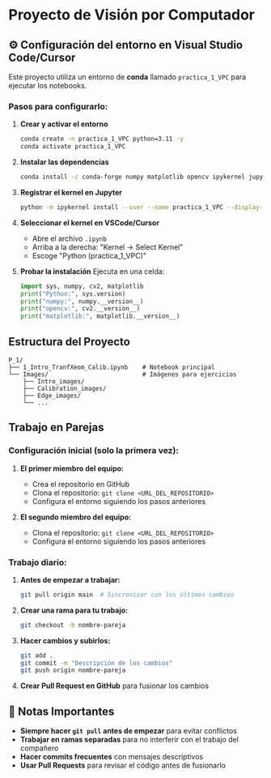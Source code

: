 # Proyecto de Visión por Computador

## ⚙️ Configuración del entorno en Visual Studio Code/Cursor

Este proyecto utiliza un entorno de **conda** llamado `practica_1_VPC` para ejecutar los notebooks.

### Pasos para configurarlo:

1. **Crear y activar el entorno**
   ```bash
   conda create -n practica_1_VPC python=3.11 -y
   conda activate practica_1_VPC
   ```

2. **Instalar las dependencias**
   ```bash
   conda install -c conda-forge numpy matplotlib opencv ipykernel jupyter -y
   ```

3. **Registrar el kernel en Jupyter**
   ```bash
   python -m ipykernel install --user --name practica_1_VPC --display-name "Python (practica_1_VPC)"
   ```

4. **Seleccionar el kernel en VSCode/Cursor**
   - Abre el archivo `.ipynb`
   - Arriba a la derecha: "Kernel → Select Kernel"
   - Escoge "Python (practica_1_VPC)"

5. **Probar la instalación**
   Ejecuta en una celda:
   ```python
   import sys, numpy, cv2, matplotlib
   print("Python:", sys.version)
   print("numpy:", numpy.__version__)
   print("opencv:", cv2.__version__)
   print("matplotlib:", matplotlib.__version__)
   ```

## Estructura del Proyecto

```
P_1/
├── 1_Intro_TranfXeom_Calib.ipynb    # Notebook principal
└── Images/                          # Imágenes para ejercicios
    ├── Intro_images/
    ├── Calibration_images/
    ├── Edge_images/
    └── ...
```

## Trabajo en Parejas

### Configuración inicial (solo la primera vez):

1. **El primer miembro del equipo:**
   - Crea el repositorio en GitHub
   - Clona el repositorio: `git clone <URL_DEL_REPOSITORIO>`
   - Configura el entorno siguiendo los pasos anteriores

2. **El segundo miembro del equipo:**
   - Clona el repositorio: `git clone <URL_DEL_REPOSITORIO>`
   - Configura el entorno siguiendo los pasos anteriores

### Trabajo diario:

1. **Antes de empezar a trabajar:**
   ```bash
   git pull origin main  # Sincronizar con los últimos cambios
   ```

2. **Crear una rama para tu trabajo:**
   ```bash
   git checkout -b nombre-pareja
   ```

3. **Hacer cambios y subirlos:**
   ```bash
   git add .
   git commit -m "Descripción de los cambios"
   git push origin nombre-pareja
   ```

4. **Crear Pull Request en GitHub** para fusionar los cambios

## 📝 Notas Importantes

- **Siempre hacer `git pull` antes de empezar** para evitar conflictos
- **Trabajar en ramas separadas** para no interferir con el trabajo del compañero
- **Hacer commits frecuentes** con mensajes descriptivos
- **Usar Pull Requests** para revisar el código antes de fusionarlo
